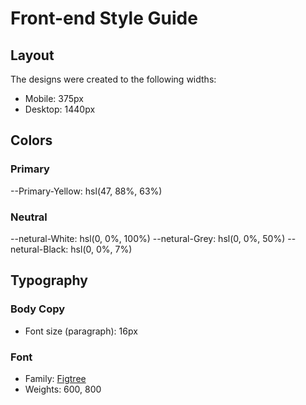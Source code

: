 # Front-end Style Guide

## Layout

The designs were created to the following widths:

- Mobile: 375px
- Desktop: 1440px

## Colors

### Primary

--Primary-Yellow: hsl(47, 88%, 63%)

### Neutral

--netural-White: hsl(0, 0%, 100%)
--netural-Grey: hsl(0, 0%, 50%)
--netural-Black: hsl(0, 0%, 7%)

## Typography

### Body Copy

- Font size (paragraph): 16px

### Font

- Family: [Figtree](https://fonts.google.com/specimen/Figtree)
- Weights: 600, 800
